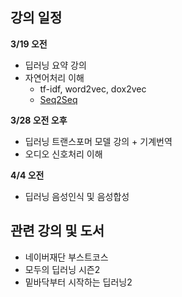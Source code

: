 ## 강의 일정

**3/19 오전**
- 딥러닝 요약 강의
- 자연어처리 이해
  - tf-idf, word2vec, dox2vec
  - [Seq2Seq](https://wikidocs.net/24996)  

**3/28 오전 오후**
- 딥러닝 트랜스포머 모델 강의 + 기계번역
- 오디오 신호처리 이해

**4/4 오전**
- 딥러닝 음성인식 및 음성합성

## 관련 강의 및 도서
- 네이버재단 부스트코스
- 모두의 딥러닝 시즌2
- 밑바닥부터 시작하는 딥러닝2
